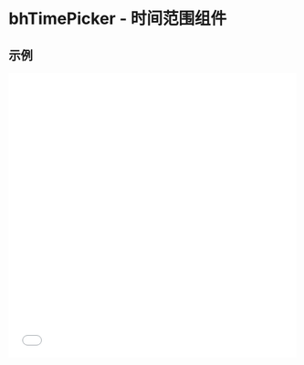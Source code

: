# bhTimePicker - 时间范围组件

## 示例

<iframe width="100%" height="500" src="//jsrun.net/M4pKp/embedded/all/light/" allowfullscreen="allowfullscreen" frameborder="0"></iframe>